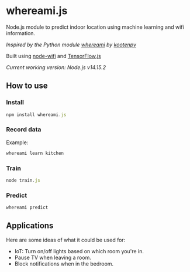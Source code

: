 # whereami.js

Node.js module to predict indoor location using machine learning and wifi information.

_Inspired by the Python module [whereami](https://github.com/kootenpv/whereami) by [kootenpv](https://github.com/kootenpv)_

Built using [node-wifi](https://github.com/friedrith/node-wifi) and [TensorFlow.js](https://github.com/tensorflow/tfjs/tree/master/tfjs-node)

_Current working version: Node.js v14.15.2_

## How to use

### Install

```javascript
npm install whereami.js
```

### Record data

Example:

```javascript
whereami learn kitchen
```

### Train

```javascript
node train.js
```

### Predict

```javascript
whereami predict
```

## Applications

Here are some ideas of what it could be used for:

- IoT: Turn on/off lights based on which room you're in.
- Pause TV when leaving a room.
- Block notifications when in the bedroom.
